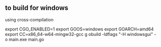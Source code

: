 
to build for windows
--------------------

using cross-compilation


export CGO_ENABLED=1
export GOOS=windows
export GOARCH=amd64
export CC=x86_64-w64-mingw32-gcc
g obuild -ldflags "-H windowsgui"  -o main.exe main.go
